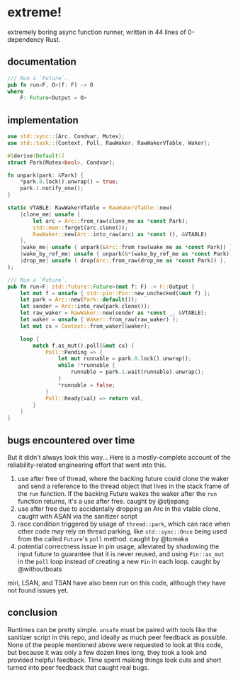# extreme!

extremely boring async function runner, written in 44 lines of 0-dependency Rust.

## documentation

```rust
/// Run a `Future`.
pub fn run<F, O>(f: F) -> O
where
    F: Future<Output = O>
```

## implementation

```rust
use std::sync::{Arc, Condvar, Mutex};
use std::task::{Context, Poll, RawWaker, RawWakerVTable, Waker};

#[derive(Default)]
struct Park(Mutex<bool>, Condvar);

fn unpark(park: &Park) {
    *park.0.lock().unwrap() = true;
    park.1.notify_one();
}

static VTABLE: RawWakerVTable = RawWakerVTable::new(
    |clone_me| unsafe {
        let arc = Arc::from_raw(clone_me as *const Park);
        std::mem::forget(arc.clone());
        RawWaker::new(Arc::into_raw(arc) as *const (), &VTABLE)
    },
    |wake_me| unsafe { unpark(&Arc::from_raw(wake_me as *const Park)) },
    |wake_by_ref_me| unsafe { unpark(&*(wake_by_ref_me as *const Park)) },
    |drop_me| unsafe { drop(Arc::from_raw(drop_me as *const Park)) },
);

/// Run a `Future`.
pub fn run<F: std::future::Future>(mut f: F) -> F::Output {
    let mut f = unsafe { std::pin::Pin::new_unchecked(&mut f) };
    let park = Arc::new(Park::default());
    let sender = Arc::into_raw(park.clone());
    let raw_waker = RawWaker::new(sender as *const _, &VTABLE);
    let waker = unsafe { Waker::from_raw(raw_waker) };
    let mut cx = Context::from_waker(&waker);

    loop {
        match f.as_mut().poll(&mut cx) {
            Poll::Pending => {
                let mut runnable = park.0.lock().unwrap();
                while !*runnable {
                    runnable = park.1.wait(runnable).unwrap();
                }
                *runnable = false;
            }
            Poll::Ready(val) => return val,
        }
    }
}
```

## bugs encountered over time

But it didn't always look this way... Here is a mostly-complete account of the reliability-related engineering effort that went into this.

1. use after free of thread, where the backing future could clone the waker and send a reference to the thread object that lives in the stack frame of the `run` function. If the backing Future wakes the waker after the `run` function returns, it's a use after free. caught by @stjepang
1. use after free due to accidentally dropping an Arc in the vtable clone, caught with ASAN via the sanitizer script
1. race condition triggered by usage of `thread::park`, which can race when other code may rely on thread parking, like `std::sync::Once` being used from the called `Future`'s `poll` method. caught by @tomaka
1. potential correctness issue in pin usage, alleviated by shadowing the input future to guarantee that it is never reused, and using `Pin::as_mut` in the `poll` loop instead of creating a new `Pin` in each loop. caught by @withoutboats

miri, LSAN, and TSAN have also been run on this code, although they have not found issues yet.

## conclusion

Runtimes can be pretty simple. `unsafe` must be paired with tools like the sanitizer script in this repo, and ideally as much peer feedback as possible. None of the people mentioned above were requested to look at this code, but because it was only a few dozen lines long, they took a look and provided helpful feedback. Time spent making things look cute and short turned into peer feedback that caught real bugs.
